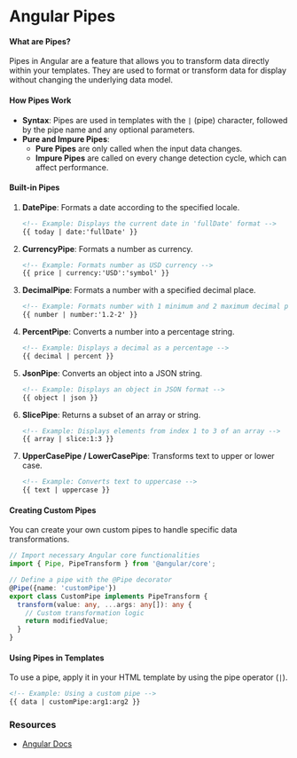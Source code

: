 # Angular Pipes

#### What are Pipes?

Pipes in Angular are a feature that allows you to transform data directly within your templates. They are used to format or transform data for display without changing the underlying data model.

#### How Pipes Work

- **Syntax**: Pipes are used in templates with the `|` (pipe) character, followed by the pipe name and any optional parameters.
- **Pure and Impure Pipes**: 
  - **Pure Pipes** are only called when the input data changes.
  - **Impure Pipes** are called on every change detection cycle, which can affect performance.

#### Built-in Pipes

1. **DatePipe**: Formats a date according to the specified locale.
   ```html
   <!-- Example: Displays the current date in 'fullDate' format -->
   {{ today | date:'fullDate' }}
   ```

2. **CurrencyPipe**: Formats a number as currency.
   ```html
   <!-- Example: Formats number as USD currency -->
   {{ price | currency:'USD':'symbol' }}
   ```

3. **DecimalPipe**: Formats a number with a specified decimal place.
   ```html
   <!-- Example: Formats number with 1 minimum and 2 maximum decimal places -->
   {{ number | number:'1.2-2' }}
   ```

4. **PercentPipe**: Converts a number into a percentage string.
   ```html
   <!-- Example: Displays a decimal as a percentage -->
   {{ decimal | percent }}
   ```

5. **JsonPipe**: Converts an object into a JSON string.
   ```html
   <!-- Example: Displays an object in JSON format -->
   {{ object | json }}
   ```

6. **SlicePipe**: Returns a subset of an array or string.
   ```html
   <!-- Example: Displays elements from index 1 to 3 of an array -->
   {{ array | slice:1:3 }}
   ```

7. **UpperCasePipe / LowerCasePipe**: Transforms text to upper or lower case.
   ```html
   <!-- Example: Converts text to uppercase -->
   {{ text | uppercase }}
   ```

#### Creating Custom Pipes

You can create your own custom pipes to handle specific data transformations.

```typescript
// Import necessary Angular core functionalities
import { Pipe, PipeTransform } from '@angular/core';

// Define a pipe with the @Pipe decorator
@Pipe({name: 'customPipe'})
export class CustomPipe implements PipeTransform {
  transform(value: any, ...args: any[]): any {
    // Custom transformation logic
    return modifiedValue;
  }
}
```

#### Using Pipes in Templates

To use a pipe, apply it in your HTML template by using the pipe operator (`|`).

```html
<!-- Example: Using a custom pipe -->
{{ data | customPipe:arg1:arg2 }}
```


### Resources
- [Angular Docs](https://angular.dev/guide/templates/pipes)
